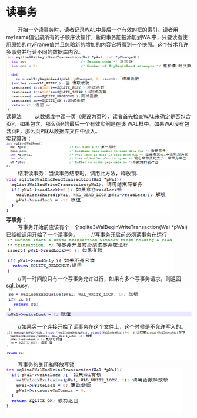 # 读事务
&nbsp;&nbsp;&nbsp;&nbsp;&nbsp;&nbsp;&nbsp;&nbsp;开始一个读事务时，读者记录WAL中最后一个有效的框的索引。读者用myFrame值记录所有的子顺序读操作。新的事务能被添加到WAl中，只要读者使用原始的myFrame值并且忽略新的增加的内容它将看到一个快照。这个技术允许多事务并行读不同的数据库内容。<br>
<img src="read1.png"><br>
读算法
&nbsp;&nbsp;&nbsp;&nbsp;&nbsp;&nbsp;&nbsp;&nbsp;从数据库中读一页（假设为页P），读者首先检查WAL来确定是否包含页P，如果包含，那么页P的最后一个有效实例是在该 WAL框中。如果WAl没有包含页P，那么页P就从数据库文件中读入。<br>
实现算法：<br>
<img src = "read2.png"><br>
&nbsp;&nbsp;&nbsp;&nbsp;&nbsp;&nbsp;&nbsp;&nbsp;结束读事务：当读事务结束时，调用此方法，释放锁.<br>
<img src = "read3.png"><br>
**写事务：**<br>
&nbsp;&nbsp;&nbsp;&nbsp;&nbsp;&nbsp;&nbsp;&nbsp;写事务开始前应该有个一个sqlite3WalBeginWriteTransaction(Wal *pWal)已经被调用开始了一个读事务。
&nbsp;&nbsp;&nbsp;&nbsp;&nbsp;&nbsp;&nbsp;&nbsp;//写事务开启前必须读事务在运行<br>
<img src = "read4.png"><br>
&nbsp;&nbsp;&nbsp;&nbsp;&nbsp;&nbsp;&nbsp;&nbsp;//同一时间段只有一个写事务允许进行，如果有多个写事务请求，则返回sql_busy.<br>
<img src = "read5.png"><br>
&nbsp;&nbsp;&nbsp;&nbsp;&nbsp;&nbsp;&nbsp;&nbsp;//如果另一个连接开始了读事务在这个文件上，这个时候是不允许写入的。<br>
<img src = "read6.png"><br>
&nbsp;&nbsp;&nbsp;&nbsp;&nbsp;&nbsp;&nbsp;&nbsp;写事务的关闭和释放写锁<br>
<img src = "read7.png"><br>
